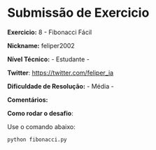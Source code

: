 # Submissão de Exercicio

**Exercicio:** 8 - Fibonacci Fácil

**Nickname:** feliper2002

**Nível Técnico:** - Estudante -

**Twitter**: https://twitter.com/feliper_ia

**Dificuldade de Resolução:** - Média -

**Comentários:**

**Como rodar o desafio**:

Use o comando abaixo:
```bash
python fibonacci.py
```
